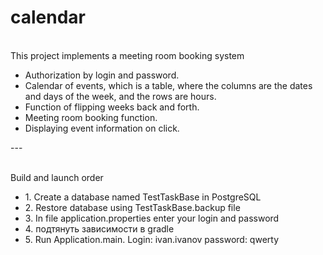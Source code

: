 # calendar

<br>This project implements a meeting room booking system

<ul>
  <li>Authorization by login and password.</li>
  <li>Calendar of events, which is a table, where the columns are the dates and days of the week, and the rows are hours.</li>
  <li>Function of flipping weeks back and forth.</li>
  <li>Meeting room booking function.</li>
  <li>Displaying event information on click.	</li>
</ul>
---

<br>Build and launch order

<ul>
  <li>1. Create a database named TestTaskBase in PostgreSQL</li>
  <li>2. Restore database using TestTaskBase.backup file</li>
  <li>3. In file application.properties enter your login and password</li>
  <li>4. подтянуть зависимости в gradle</li>
  <li>5. Run Application.main. Login: ivan.ivanov password: qwerty</li>
</ul>




